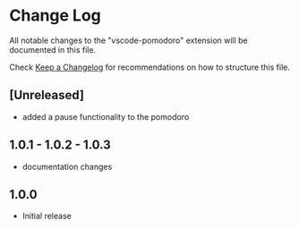 # Change Log
All notable changes to the "vscode-pomodoro" extension will be documented in this file.

Check [Keep a Changelog](http://keepachangelog.com/) for recommendations on how to structure this file.

## [Unreleased]
- added a pause functionality to the pomodoro

## 1.0.1 - 1.0.2 - 1.0.3
- documentation changes

## 1.0.0
- Initial release